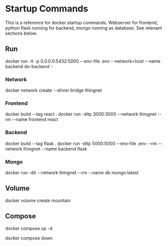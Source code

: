 # Startup Commands

This is a reference for docker startup commands.
Webserver for frontend, python flask running for backend, mongo running as database.
See relevant sections below.

## Run

docker run -it -p 0.0.0.0:5432:5000 --env-file .env --network=host --name backend do-backend -

### Network

docker network create --driver bridge thingnet

### Frontend

docker build --tag react .
docker run -ditp 3000:3000 --network thingnet --rm --name frontend react

### Backend

docker build --tag flask .
docker run -ditp 5000:5000 --env-file .env --rm --network thingnet --name backend flask

### Mongo

docker run -dit --network thingnet --rm --name db mongo:latest

## Volume

docker volume create mountain

## Compose

docker compose up -d

docker compose down
